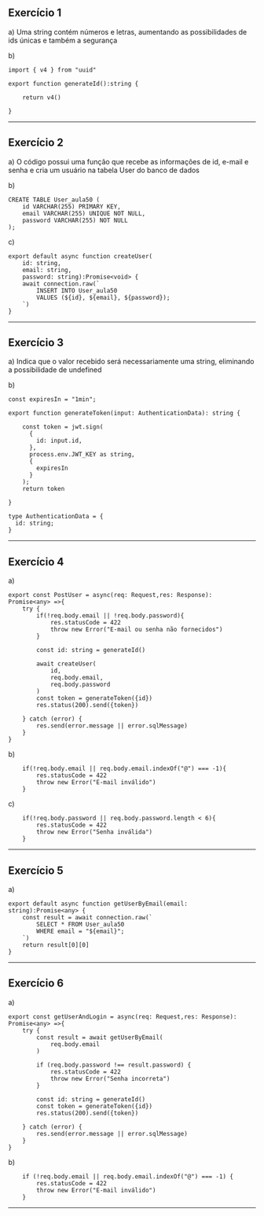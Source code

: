 ## Exercício 1

a) Uma string contém números e letras, aumentando as possibilidades de ids únicas e também a segurança

b)
```
import { v4 } from "uuid"

export function generateId():string {

    return v4()

}
```

---

## Exercício 2
a) O código possui uma função que recebe as informações de id, e-mail e senha e cria um usuário na tabela User do banco de dados

b)
```
CREATE TABLE User_aula50 (
	id VARCHAR(255) PRIMARY KEY,
    email VARCHAR(255) UNIQUE NOT NULL,
    password VARCHAR(255) NOT NULL
);
```

c)
```
export default async function createUser(
    id: string, 
    email: string, 
    password: string):Promise<void> {
    await connection.raw(`
        INSERT INTO User_aula50
        VALUES (${id}, ${email}, ${password});
    `)
}
```
---
## Exercício 3

a) Indica que o valor recebido será necessariamente uma string, eliminando a possibilidade de undefined

b)
```
const expiresIn = "1min";

export function generateToken(input: AuthenticationData): string {

    const token = jwt.sign(
      {
        id: input.id,
      },
      process.env.JWT_KEY as string,
      {
        expiresIn
      }
    );
    return token

}

type AuthenticationData = {
  id: string;
}
```
---
## Exercício 4

a)
```
export const PostUser = async(req: Request,res: Response): Promise<any> =>{
    try {
        if(!req.body.email || !req.body.password){
            res.statusCode = 422
            throw new Error("E-mail ou senha não fornecidos")
        }

        const id: string = generateId()

        await createUser(
            id,
            req.body.email,
            req.body.password
        )
        const token = generateToken({id})
        res.status(200).send({token})

    } catch (error) {
        res.send(error.message || error.sqlMessage)
    }
}
```

b)
```
    if(!req.body.email || req.body.email.indexOf("@") === -1){
        res.statusCode = 422
        throw new Error("E-mail inválido")
    }
```

c)
```
    if(!req.body.password || req.body.password.length < 6){
        res.statusCode = 422
        throw new Error("Senha inválida")
    }
```

---
## Exercício 5
a)
```
export default async function getUserByEmail(email: string):Promise<any> {
    const result = await connection.raw(`
        SELECT * FROM User_aula50
        WHERE email = "${email}";
    `)
    return result[0][0]
}
```

---
## Exercício 6
a)
```
export const getUserAndLogin = async(req: Request,res: Response): Promise<any> =>{
    try {
        const result = await getUserByEmail(
            req.body.email
        )

        if (req.body.password !== result.password) {
            res.statusCode = 422
            throw new Error("Senha incorreta")
        }

        const id: string = generateId()
        const token = generateToken({id})
        res.status(200).send({token})

    } catch (error) {
        res.send(error.message || error.sqlMessage)
    }
}
```

b)
```
    if (!req.body.email || req.body.email.indexOf("@") === -1) {
        res.statusCode = 422
        throw new Error("E-mail inválido")
    }
```
----

